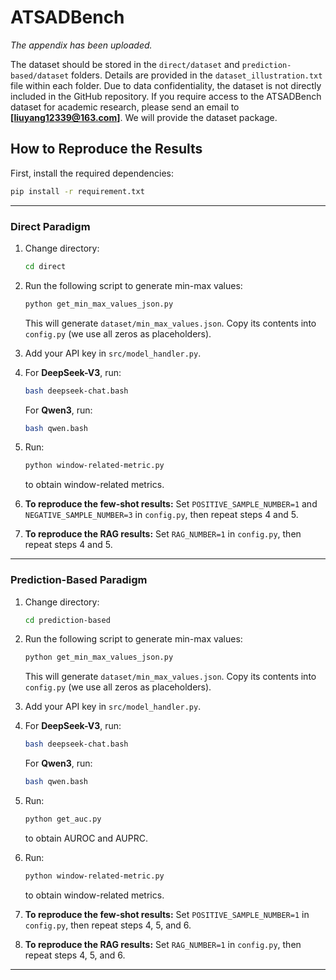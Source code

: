# ATSADBench

*The appendix has been uploaded.*

The dataset should be stored in the `direct/dataset` and `prediction-based/dataset` folders. Details are provided in the `dataset_illustration.txt` file within each folder. Due to data confidentiality, the dataset is not directly included in the GitHub repository. If you require access to the ATSADBench dataset for academic research, please send an email to **[liuyang12339@163.com]**. We will provide the dataset package.


## How to Reproduce the Results

First, install the required dependencies:

```bash
pip install -r requirement.txt
```

---

### Direct Paradigm

1. Change directory:

   ```bash
   cd direct
   ```
2. Run the following script to generate min-max values:

   ```bash
   python get_min_max_values_json.py
   ```

   This will generate `dataset/min_max_values.json`. Copy its contents into `config.py` (we use all zeros as placeholders).
3. Add your API key in `src/model_handler.py`.
4. For **DeepSeek-V3**, run:

   ```bash
   bash deepseek-chat.bash
   ```

   For **Qwen3**, run:

   ```bash
   bash qwen.bash
   ```
5. Run:

   ```bash
   python window-related-metric.py
   ```

   to obtain window-related metrics.
6. **To reproduce the few-shot results:**
   Set `POSITIVE_SAMPLE_NUMBER=1` and `NEGATIVE_SAMPLE_NUMBER=3` in `config.py`, then repeat steps 4 and 5.
7. **To reproduce the RAG results:**
   Set `RAG_NUMBER=1` in `config.py`, then repeat steps 4 and 5.

---

### Prediction-Based Paradigm

1. Change directory:

   ```bash
   cd prediction-based
   ```
2. Run the following script to generate min-max values:

   ```bash
   python get_min_max_values_json.py
   ```

   This will generate `dataset/min_max_values.json`. Copy its contents into `config.py` (we use all zeros as placeholders).
3. Add your API key in `src/model_handler.py`.
4. For **DeepSeek-V3**, run:

   ```bash
   bash deepseek-chat.bash
   ```

   For **Qwen3**, run:

   ```bash
   bash qwen.bash
   ```
5. Run:

   ```bash
   python get_auc.py
   ```

   to obtain AUROC and AUPRC.
6. Run:

   ```bash
   python window-related-metric.py
   ```

   to obtain window-related metrics.
7. **To reproduce the few-shot results:**
   Set `POSITIVE_SAMPLE_NUMBER=1` in `config.py`, then repeat steps 4, 5, and 6.
8. **To reproduce the RAG results:**
   Set `RAG_NUMBER=1` in `config.py`, then repeat steps 4, 5, and 6.

---
